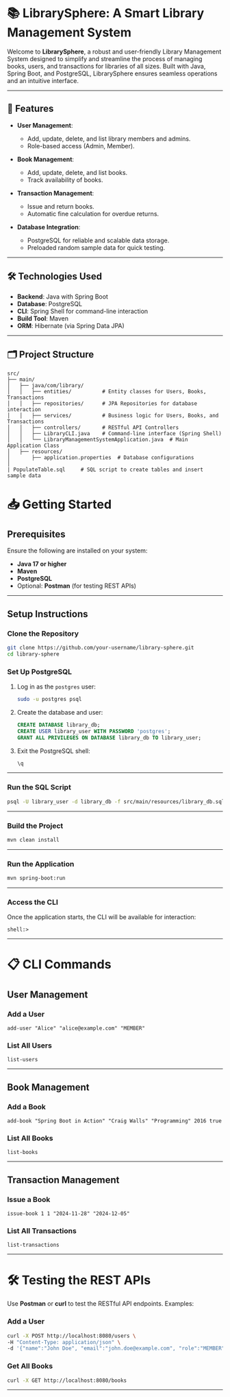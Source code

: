 # 📚 LibrarySphere: A Smart Library Management System

Welcome to **LibrarySphere**, a robust and user-friendly Library Management System designed to simplify and streamline the process of managing books, users, and transactions for libraries of all sizes. Built with Java, Spring Boot, and PostgreSQL, LibrarySphere ensures seamless operations and an intuitive interface.

---

## 🚀 Features

- **User Management**: 
  - Add, update, delete, and list library members and admins.
  - Role-based access (Admin, Member).

- **Book Management**:
  - Add, update, delete, and list books.
  - Track availability of books.

- **Transaction Management**:
  - Issue and return books.
  - Automatic fine calculation for overdue returns.

- **Database Integration**:
  - PostgreSQL for reliable and scalable data storage.
  - Preloaded random sample data for quick testing.

---

## 🛠️ Technologies Used

- **Backend**: Java with Spring Boot
- **Database**: PostgreSQL
- **CLI**: Spring Shell for command-line interaction
- **Build Tool**: Maven
- **ORM**: Hibernate (via Spring Data JPA)

---

## 🗂️ Project Structure

```plaintext
src/
├── main/
│   ├── java/com/library/
│   │   ├── entities/          # Entity classes for Users, Books, Transactions
│   │   ├── repositories/      # JPA Repositories for database interaction
│   │   ├── services/          # Business logic for Users, Books, and Transactions
│   │   ├── controllers/       # RESTful API Controllers
│   │   ├── LibraryCLI.java    # Command-line interface (Spring Shell)
│   │   └── LibraryManagementSystemApplication.java  # Main Application Class
│   ├── resources/
│       ├── application.properties  # Database configurations
│  
| PopulateTable.sql     # SQL script to create tables and insert sample data
```

# 📥 Getting Started

## Prerequisites

Ensure the following are installed on your system:

- **Java 17 or higher**
- **Maven**
- **PostgreSQL**
- Optional: **Postman** (for testing REST APIs)

---

## Setup Instructions

### Clone the Repository
```bash
git clone https://github.com/your-username/library-sphere.git
cd library-sphere
```
### Set Up PostgreSQL


1. Log in as the `postgres` user:
   ```bash
   sudo -u postgres psql
   ```


2. Create the database and user:
   ```sql
   CREATE DATABASE library_db;
   CREATE USER library_user WITH PASSWORD 'postgres';
   GRANT ALL PRIVILEGES ON DATABASE library_db TO library_user;
   ```


3. Exit the PostgreSQL shell:
   ```sql
   \q
   ```


---


### Run the SQL Script

```bash
psql -U library_user -d library_db -f src/main/resources/library_db.sql
```
---

### Build the Project

```bash
mvn clean install
```
---

### Run the Application


```bash
mvn spring-boot:run
```
---

### Access the CLI

Once the application starts, the CLI will be available for interaction:
```plaintext
shell:>
```

---


# 📋 CLI Commands


## User Management


### Add a User
```plaintext
add-user "Alice" "alice@example.com" "MEMBER"
```


### List All Users
```plaintext
list-users
```


---


## Book Management


### Add a Book
```plaintext
add-book "Spring Boot in Action" "Craig Walls" "Programming" 2016 true
```


### List All Books
```plaintext
list-books
```

---


## Transaction Management


### Issue a Book
```plaintext
issue-book 1 1 "2024-11-28" "2024-12-05"
```

### List All Transactions
```plaintext
list-transactions
```
---


# 🛠️ Testing the REST APIs


Use **Postman** or **curl** to test the RESTful API endpoints. Examples:


### Add a User
```bash
curl -X POST http://localhost:8080/users \
-H "Content-Type: application/json" \
-d '{"name":"John Doe", "email":"john.doe@example.com", "role":"MEMBER"}'
```


### Get All Books
```bash
curl -X GET http://localhost:8080/books
```
---

